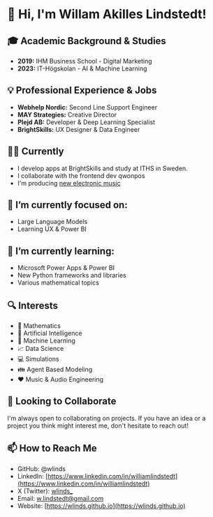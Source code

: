 # 👋 Hi, I'm Willam Akilles Lindstedt!

## 🎓 Academic Background & Studies
- **2019:** IHM Business School - Digital Marketing
- **2023:** IT-Högskolan - AI & Machine Learning

## 💡 Professional Experience & Jobs
- **Webhelp Nordic:** Second Line Support Engineer
- **MAY Strategies:** Creative Director
- **Plejd AB:** Developer & Deep Learning Specialist
- **BrightSkills:** UX Designer & Data Engineer

## 🤾‍♂️ Currently
- I develop apps at BrightSkills and study at ITHS in Sweden.
- I collaborate with the frontend dev qwonpos
- I'm producing [new electronic music](https://soundcloud.com/lindstedt)

## 🔭 I’m currently focused on:
- Large Language Models
- Learning UX & Power BI
  
## 🌱 I’m currently learning:
- Microsoft Power Apps & Power BI
- New Python frameworks and libraries
- Various mathematical topics

## 🔍 Interests
- 🧮 Mathematics
- 🤖 Artificial Intelligence
- :nut_and_bolt: Machine Learning
- :chart_with_upwards_trend: Data Science
- :computer: Simulations
- :family: Agent Based Modeling
- :heart: Music & Audio Engineering

## 💬 Looking to Collaborate
I'm always open to collaborating on projects. If you have an idea or a project you think might interest me, don't hesitate to reach out!


## 📫 How to Reach Me
- GitHub: @wlinds
- LinkedIn: [https://www.linkedin.com/in/williamlindstedt](https://www.linkedin.com/in/williamlindstedt)
- X (Twitter): [wlinds_](https://twitter.com/wlinds_)
- Email: [w.lindstedt@gmail.com](mailto:w.lindstedt@gmail.com)
- Website: [https://wlinds.github.io](https://wlinds.github.io)
